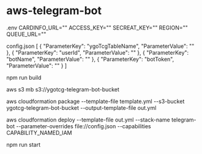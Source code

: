 # aws-telegram-bot

.env
CARDINFO_URL=""
ACCESS_KEY=""
SECREAT_KEY=""
REGION=""
QUEUE_URL=""

config.json
[
    {
         "ParameterKey": "ygoTcgTableName",
         "ParameterValue": ""
     },
     {
         "ParameterKey": "userId",
         "ParameterValue": ""
     },
     {
         "ParameterKey": "botName",
         "ParameterValue": ""
     },
     {
         "ParameterKey": "botToken",
         "ParameterValue": ""
     }
 ]

npm run build

aws s3 mb s3://ygotcg-telegram-bot-bucket

aws cloudformation package --template-file template.yml --s3-bucket ygotcg-telegram-bot-bucket --output-template-file out.yml

aws cloudformation deploy --template-file out.yml --stack-name telegram-bot --parameter-overrides file://config.json --capabilities CAPABILITY_NAMED_IAM

npm run start